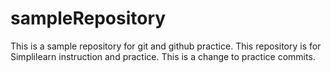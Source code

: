 # sampleRepository
This is a sample repository for git and github practice. This repository is for Simplilearn instruction and practice.
This is a change to practice commits.
